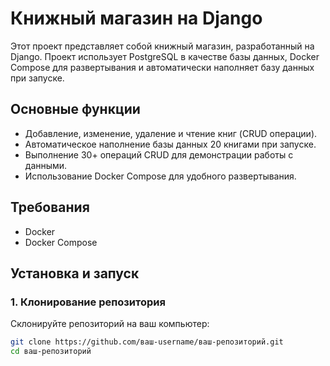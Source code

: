 # Книжный магазин на Django

Этот проект представляет собой книжный магазин, разработанный на Django. Проект использует PostgreSQL в качестве базы данных, Docker Compose для развертывания и автоматически наполняет базу данных при запуске.

## Основные функции

- Добавление, изменение, удаление и чтение книг (CRUD операции).
- Автоматическое наполнение базы данных 20 книгами при запуске.
- Выполнение 30+ операций CRUD для демонстрации работы с данными.
- Использование Docker Compose для удобного развертывания.

## Требования

- Docker
- Docker Compose

## Установка и запуск

### 1. Клонирование репозитория

Склонируйте репозиторий на ваш компьютер:

```bash
git clone https://github.com/ваш-username/ваш-репозиторий.git
cd ваш-репозиторий
